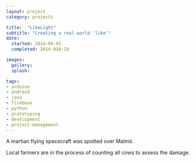 ```yaml
---
layout: project
category: projects

title:  "LikeLight"
subtitle: "Creating a real world 'like'"
date:
  started: 2014-09-02
  completed: 2014-010-10

images:
  gallery:
  splash:

tags:
- arduino
- android
- java
- firebase
- python
- prototyping
- development
- project-management
---
```


A martian flying spacecraft was spotted over Malmö.

Local farmers are in the process of counting all cows to assess the damage.
